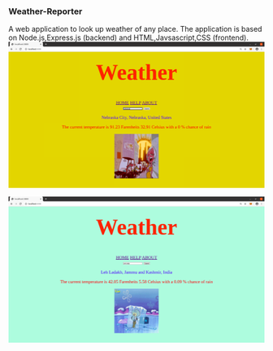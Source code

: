 ### Weather-Reporter
A web application to look up weather of any place.
The application is based on Node.js,Express.js (backend) and HTML,Javsascript,CSS (frontend). 
![Screenshot](public/images/ss1.png)

![Screenshot](public/images/ss2.png)
